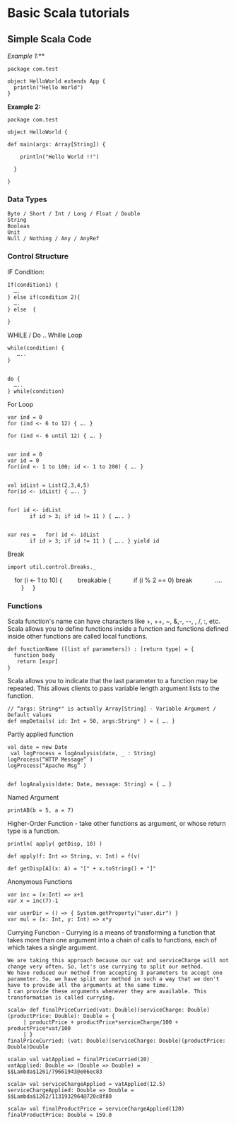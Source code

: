 # Basic Scala tutorials

## Simple Scala Code

_Example 1:_**

	package com.test

	object HelloWorld extends App {
	  println("Hello World")
	}


**Example 2:**

	package com.test

	object HelloWorld {

	def main(args: Array[String]) {

	    println("Hello World !!")

	  }

	}

### Data Types

	Byte / Short / Int / Long / Float / Double
	String
	Boolean
	Unit
	Null / Nothing / Any / AnyRef


### Control Structure

IF Condition:

	If(condition1) {
	  ….
	} else if(condition 2){
	  ….
	} else  {

	}

WHILE / Do .. Whille Loop

	while(condition) {
	   …..
	}


	do {
	  …..
	} while(condition)


For Loop
	
	var ind = 0
	for (ind <- 6 to 12) { …. }

	for (ind <- 6 until 12) { …. }


	var ind = 0
	var id = 0
	for(ind <- 1 to 100; id <- 1 to 200) { …. }


	val idList = List(2,3,4,5)
	for(id <- idList) { ….. }


	for( id <- idList
	       if id > 3; if id != 11 ) { ….. }


	var res = 	for( id <- idList
	       if id > 3; if id != 11 ) { ….. } yield id


Break

    import util.control.Breaks._
    for (i <- 1 to 10) {
        breakable {
            if (i % 2 == 0) break
            ….
        }
    }


### Functions

Scala function's name can have characters like +, ++, ~, &,-, --, \, /, :, etc.
Scala allows you to define functions inside a function and functions defined inside other functions are called local functions.

	
	def functionName ([list of parameters]) : [return type] = {
   	  function body
       return [expr]
	}

Scala allows you to indicate that the last parameter to a function may be repeated. This allows clients to pass variable length argument lists to the function. 

	// “args: String*" is actually Array[String] - Variable Argument / Default values
	def empDetails( id: Int = 50, args:String* ) = { …. }

Partly applied function 

	val date = new Date
     val logProcess = logAnalysis(date, _ : String)
	logProcess(“HTTP Message” )
	logProcess(“Apache Msg” )


	def logAnalysis(date: Date, message: String) = { … }


Named Argument

	printAB(b = 5, a = 7)

Higher-Order Function - take other functions as argument, or whose return type is a function.

	println( apply( getDisp, 10) )

	def apply(f: Int => String, v: Int) = f(v)

	def getDisp[A](x: A) = "[" + x.toString() + "]"


Anonymous Functions

	var inc = (x:Int) => x+1
	var x = inc(7)-1

	var userDir = () => { System.getProperty("user.dir") }
	var mul = (x: Int, y: Int) => x*y


Currying Function - Currying is a means of transforming a function that takes more than one argument into a chain of calls to functions, each of which takes a single argument. 

	We are taking this approach because our vat and serviceCharge will not change very often. So, let's use currying to split our method. 
	We have reduced our method from accepting 3 parameters to accept one parameter. So, we have split our method in such a way that we don't have to provide all the arguments at the same time. 
	I can provide these arguments whenever they are available. This transformation is called currying.

	scala> def finalPriceCurried(vat: Double)(serviceCharge: Double)(productPrice: Double): Double = {
	     | productPrice + productPrice*serviceCharge/100 + productPrice*vat/100
	     | }
	finalPriceCurried: (vat: Double)(serviceCharge: Double)(productPrice: Double)Double

	scala> val vatApplied = finalPriceCurried(20)_
	vatApplied: Double => (Double => Double) = $$Lambda$1261/79661943@e06ec83

	scala> val serviceChargeApplied = vatApplied(12.5)
	serviceChargeApplied: Double => Double = $$Lambda$1262/1131932964@720c8f80

	scala> val finalProductPrice = serviceChargeApplied(120)
	finalProductPrice: Double = 159.0






